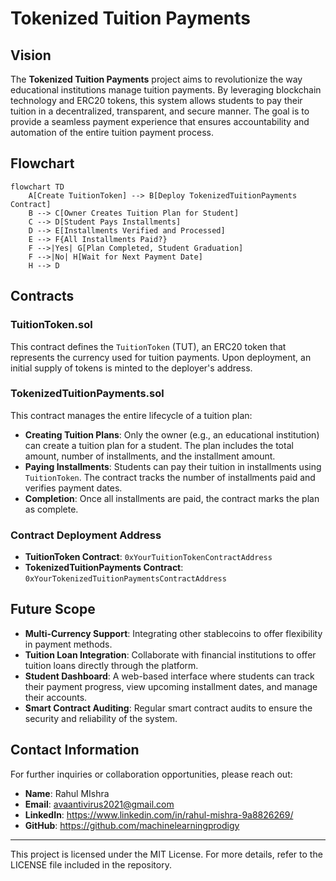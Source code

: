 # Tokenized Tuition Payments

## Vision
The **Tokenized Tuition Payments** project aims to revolutionize the way educational institutions manage tuition payments. By leveraging blockchain technology and ERC20 tokens, this system allows students to pay their tuition in a decentralized, transparent, and secure manner. The goal is to provide a seamless payment experience that ensures accountability and automation of the entire tuition payment process.

## Flowchart
```mermaid
flowchart TD
    A[Create TuitionToken] --> B[Deploy TokenizedTuitionPayments Contract]
    B --> C[Owner Creates Tuition Plan for Student]
    C --> D[Student Pays Installments]
    D --> E[Installments Verified and Processed]
    E --> F{All Installments Paid?}
    F -->|Yes| G[Plan Completed, Student Graduation]
    F -->|No| H[Wait for Next Payment Date]
    H --> D
```

## Contracts

### TuitionToken.sol
This contract defines the `TuitionToken` (TUT), an ERC20 token that represents the currency used for tuition payments. Upon deployment, an initial supply of tokens is minted to the deployer's address.

### TokenizedTuitionPayments.sol
This contract manages the entire lifecycle of a tuition plan:
- **Creating Tuition Plans**: Only the owner (e.g., an educational institution) can create a tuition plan for a student. The plan includes the total amount, number of installments, and the installment amount.
- **Paying Installments**: Students can pay their tuition in installments using `TuitionToken`. The contract tracks the number of installments paid and verifies payment dates.
- **Completion**: Once all installments are paid, the contract marks the plan as complete.

### Contract Deployment Address
- **TuitionToken Contract**: `0xYourTuitionTokenContractAddress`
- **TokenizedTuitionPayments Contract**: `0xYourTokenizedTuitionPaymentsContractAddress`

## Future Scope
- **Multi-Currency Support**: Integrating other stablecoins to offer flexibility in payment methods.
- **Tuition Loan Integration**: Collaborate with financial institutions to offer tuition loans directly through the platform.
- **Student Dashboard**: A web-based interface where students can track their payment progress, view upcoming installment dates, and manage their accounts.
- **Smart Contract Auditing**: Regular smart contract audits to ensure the security and reliability of the system.

## Contact Information
For further inquiries or collaboration opportunities, please reach out:
- **Name**: Rahul MIshra
- **Email**: avaantivirus2021@gmail.com
- **LinkedIn**: https://www.linkedin.com/in/rahul-mishra-9a8826269/
- **GitHub**: https://github.com/machinelearningprodigy

---

This project is licensed under the MIT License. For more details, refer to the LICENSE file included in the repository.